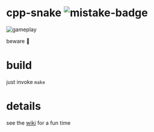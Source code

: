 # cpp-snake ![mistake-badge](https://img.shields.io/badge/mistake-yes-red.svg)

![gameplay](https://i.imgur.com/KvbEYr7.gif)

beware :snake:

# build

just invoke `make`

# details

see the [wiki](https://github.com/juliantorreno/cpp-snake/wiki) for a fun time
